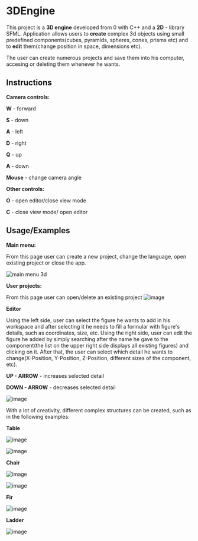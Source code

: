 # 3DEngine
This project is a **3D engine** developed from 0 with C++ and a **2D** -  library SFML. Application allows users to **create** complex 3d objects using small predefined components(cubes, pyramids, spheres, cones, prisms etc) and to **edit** them(change position in space, dimensions etc).

The user can create numerous projects and save them into his computer, accesing or deleting them whenever he wants. 


## Instructions
**Camera controls:**

**W** - forward

**S** - down

**A** - left

**D** - right

**Q** - up

**A** - down

**Mouse** - change camera angle

**Other controls:**

**O** - open editor/close view mode

**C** - close view mode/ open editor

## Usage/Examples

**Main menu:**

From this page user can create a new project, change the language, open existing project or close the app.

![main menu 3d](https://user-images.githubusercontent.com/50526163/220975996-d6984a73-3007-49d4-83b2-b6cae8437f31.png)

**User projects:**

From this page user can open/delete an existing project 
![image](https://user-images.githubusercontent.com/50526163/220976680-520b5822-b85f-4733-9d75-8c707df6a49a.png)

**Editor**

Using the left side, user can select the figure he wants to add in his workspace and after selecting it he needs to fill a formular with figure's details, such as coordinates, size, etc.
Using the right side, user can edit the figure he added by simply searching after the name he gave to the component(the list on the upper right side displays all existing figures) and clicking on it. After that, the user can select which detail he wants to change(X-Position, Y-Position, Z-Position, different sizes of the component, etc). 

**UP - ARROW** - increases selected detail

**DOWN - ARROW** - decreases selected detail

![image](https://user-images.githubusercontent.com/50526163/220980130-be008ebf-3db7-4ec1-a2c9-56b1f7dd7752.png)


With a lot of creativity, different complex structures can be created, such as in the following examples:

**Table**

![image](https://user-images.githubusercontent.com/50526163/220981374-9d11de49-f611-4d88-8fef-79d9001ec16f.png)

![image](https://user-images.githubusercontent.com/50526163/220981504-2718f3da-62f7-488d-933d-a4f19284bc24.png)


**Chair**

![image](https://user-images.githubusercontent.com/50526163/220981762-047bc217-e725-44e8-8c28-74846df1010c.png)

![image](https://user-images.githubusercontent.com/50526163/220981833-29725f77-2ca9-4357-8a07-47d6df949bb6.png)

**Fir**

![image](https://user-images.githubusercontent.com/50526163/220982210-afa5838d-a514-4e20-a906-1ed013397527.png)


**Ladder**

![image](https://user-images.githubusercontent.com/50526163/220982477-bfbb690b-89e1-424d-8389-e4504393106a.png)
